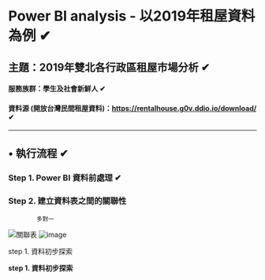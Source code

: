 # Power BI analysis - 以2019年租屋資料為例 ✔
## 主題：2019年雙北各行政區租屋市場分析 ✔
#### 服務族群：學生及社會新鮮人 ✔
#### 資料源 (開放台灣民間租屋資料)：https://rentalhouse.g0v.ddio.io/download/ ✔
---
## • 執行流程 ✔
### Step 1. Power BI 資料前處理 ✔
### Step 2. 建立資料表之間的關聯性
            多對一
![關聯表](https://github.com/xuan321802/power-bi_project/blob/main/image/%E9%97%9C%E8%81%AF%E8%A1%A8_5.png)
![image](https://user-images.githubusercontent.com/78792773/128626145-c23d97c2-de46-40c9-9707-2cbaba1f4ef1.png)


step 1. 資料初步探索

**step 1. 資料初步探索**


